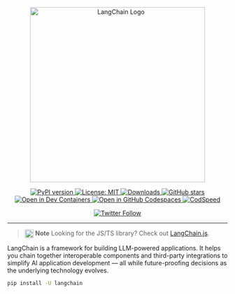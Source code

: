 <div align="center">
  <img src="https://raw.githubusercontent.com/langchain-ai/langchain/master/docs/static/img/langchain-logo-full.png" alt="LangChain Logo" width="400" />
</div>

<div align="center">
  <p>
    <a href="https://pypi.org/project/langchain/1.0.0a3/">
      <img src="https://img.shields.io/pypi/v/langchain/1.0.0a3?label=langchain%3D%3D1.0.0a3" alt="PyPI version" />
    </a>
    <a href="https://github.com/vidhi-sys/LangChain_and_RAG/blob/master/LICENSE">
      <img src="https://img.shields.io/badge/license-MIT-blue" alt="License: MIT" />
    </a>
    <a href="https://pepy.tech/project/langchain">
      <img src="https://static.pepy.tech/badge/langchain/week" alt="Downloads" />
    </a>
    <a href="https://github.com/langchain-ai/langchain/stargazers">
      <img src="https://img.shields.io/github/stars/langchain-ai/langchain?style=social" alt="GitHub stars" />
    </a>
    <a href="https://github.com/features/codespaces">
      <img src="https://img.shields.io/static/v1?style=for-the-badge&label=Dev%20Containers&message=Open&color=blue&logo=github" alt="Open in Dev Containers" />
    </a>
    <a href="https://github.com/codespaces/new?hide_repo_select=true&repo=langchain-ai/langchain">
      <img src="https://img.shields.io/static/v1?style=for-the-badge&label=Open%20in%20Github%20Codespaces&message=&color=purple&logo=github" alt="Open in GitHub Codespaces" />
    </a>
    <a href="https://www.codspeed.io/langchain-ai/langchain">
      <img src="https://img.shields.io/endpoint?url=https://codspeed.io/badge.json" alt="CodSpeed" />
    </a>
  </p>
  <p>
    <a href="https://twitter.com/LangChainAI">
      <img src="https://img.shields.io/twitter/follow/LangChainAI?label=Follow%20%40LangChainAI&style=social" alt="Twitter Follow" />
    </a>
  </p>
</div>

---

> <img src="https://raw.githubusercontent.com/tldr-pages/tldr/main/assets/note.png" alt="Note Icon" width="20" style="vertical-align: middle;"> **Note**
> Looking for the JS/TS library? Check out [LangChain.js](https://js.langchain.com/).

LangChain is a framework for building LLM-powered applications. It helps you chain together interoperable components and third-party integrations to simplify AI application development — all while future-proofing decisions as the underlying technology evolves.

```bash
pip install -U langchain
